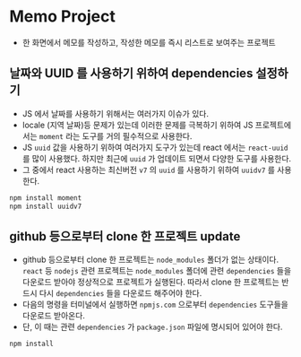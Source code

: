 # Memo Project

- 한 화면에서 메모를 작성하고, 작성한 메모를 즉시 리스트로 보여주는 프로젝트

## 날짜와 UUID 를 사용하기 위하여 dependencies 설정하기

- JS 에서 날짜를 사용하기 위해서는 여러가지 이슈가 있다.
- locale (지역 날짜)등 문제가 있는데 이러한 문제를 극복하기 위하여 JS 프로젝트에서는 `moment` 라는 도구를 거의 필수적으로 사용한다.
- JS `uuid` 값을 사용하기 위하여 여러가지 도구가 있는데 react 에서는 `react-uuid` 를 많이 사용했다. 하지만 최근에 `uuid` 가 업데이트 되면서 다양한 도구를 사용한다.
- 그 중에서 react 사용하는 최신버전 `v7` 의 `uuid` 를 사용하기 위하여 `uuidv7` 를 사용한다.

```bash
npm install moment
npm install uuidv7
```

## github 등으로부터 clone 한 프로젝트 update

- github 등으로부터 clone 한 프로젝트는 `node_modules` 폴더가 없는 상태이다. `react` 등 `nodejs` 관련 프로젝트는 `node_modules` 폴더에 관련 `dependencies` 들을 다운로드 받아야 정상적으로 프로젝트가 실행된다. 따라서 clone 한 프로젝트는 반드시 다시 `dependencies` 들을 다운로드 해주어야 한다.
- 다음의 명령을 터미널에서 실행하면 `npmjs.com` 으로부터 `dependencies` 도구들을 다운로드 받아온다.
- 단, 이 때는 관련 `dependencies` 가 `package.json` 파일에 명시되어 있어야 한다.

```bash
npm install
```
